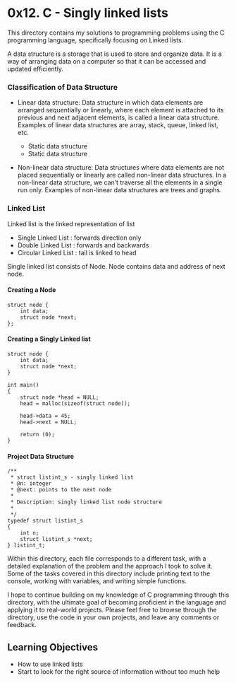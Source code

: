 # 0x12. C - Singly linked lists

This directory contains my solutions to programming problems using the C programming language, specifically focusing on Linked lists.

A data structure is a storage that is used to store and organize data. It is a way of arranging data on a computer so that it can be accessed and updated efficiently.

### Classification of Data Structure

- Linear data structure: Data structure in which data elements are arranged sequentially or linearly, where each element is attached to its previous and next adjacent elements, is called a linear data structure. 
Examples of linear data structures are array, stack, queue, linked list, etc.

	- Static data structure
	- Static data structure

- Non-linear data structure: Data structures where data elements are not placed sequentially or linearly are called non-linear data structures. In a non-linear data structure, we can’t traverse all the elements in a single run only. 
Examples of non-linear data structures are trees and graphs.

### Linked List

Linked list is the linked representation of list

- Single Linked List : forwards direction only
- Double Linked List : forwards and backwards
- Circular Linked List : tail is linked to head

Single linked list consists of Node. Node contains data and address of next node.

#### Creating a Node

```
struct node {
	int data;
	struct node *next;
};
```

#### Creating a Singly Linked list


```
struct node {
	int data;
	struct node *next;
}

int main()
{
	struct node *head = NULL;
	head = malloc(sizeof(struct node));

	head->data = 45;
	head->next = NULL;

	return (0);	
}
```

#### Project Data Structure

```
/**
 * struct listint_s - singly linked list
 * @n: integer
 * @next: points to the next node
 *
 * Description: singly linked list node structure
 * 
 */
typedef struct listint_s
{
    int n;
    struct listint_s *next;
} listint_t;
```

Within this directory, each file corresponds to a different task, with a detailed explanation of the problem and the approach I took to solve it. Some of the tasks covered in this directory include printing text to the console, working with variables, and writing simple functions.

I hope to continue building on my knowledge of C programming through this directory, with the ultimate goal of becoming proficient in the language and applying it to real-world projects. Please feel free to browse through the directory, use the code in your own projects, and leave any comments or feedback.

## Learning Objectives

- How to use linked lists
- Start to look for the right source of information without too much help
